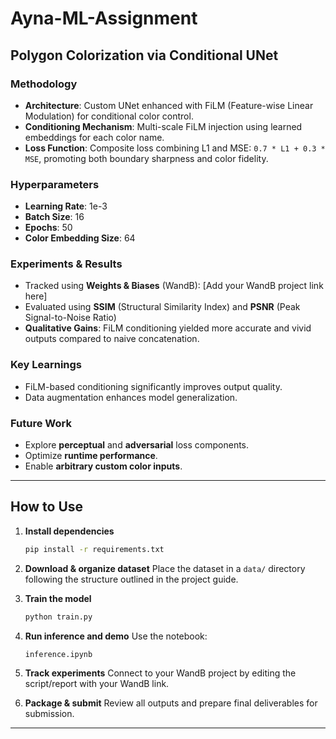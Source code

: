 # Ayna-ML-Assignment

## Polygon Colorization via Conditional UNet

### Methodology

* **Architecture**: Custom UNet enhanced with FiLM (Feature-wise Linear Modulation) for conditional color control.
* **Conditioning Mechanism**: Multi-scale FiLM injection using learned embeddings for each color name.
* **Loss Function**: Composite loss combining L1 and MSE: `0.7 * L1 + 0.3 * MSE`, promoting both boundary sharpness and color fidelity.

### Hyperparameters

* **Learning Rate**: 1e-3
* **Batch Size**: 16
* **Epochs**: 50
* **Color Embedding Size**: 64

### Experiments & Results

* Tracked using **Weights & Biases** (WandB): \[Add your WandB project link here]
* Evaluated using **SSIM** (Structural Similarity Index) and **PSNR** (Peak Signal-to-Noise Ratio)
* **Qualitative Gains**: FiLM conditioning yielded more accurate and vivid outputs compared to naive concatenation.

### Key Learnings

* FiLM-based conditioning significantly improves output quality.
* Data augmentation enhances model generalization.

### Future Work

* Explore **perceptual** and **adversarial** loss components.
* Optimize **runtime performance**.
* Enable **arbitrary custom color inputs**.

---

## How to Use

1. **Install dependencies**

   ```bash
   pip install -r requirements.txt
   ```

2. **Download & organize dataset**
   Place the dataset in a `data/` directory following the structure outlined in the project guide.

3. **Train the model**

   ```bash
   python train.py
   ```

4. **Run inference and demo**
   Use the notebook:

   ```
   inference.ipynb
   ```

5. **Track experiments**
   Connect to your WandB project by editing the script/report with your WandB link.

6. **Package & submit**
   Review all outputs and prepare final deliverables for submission.

---


